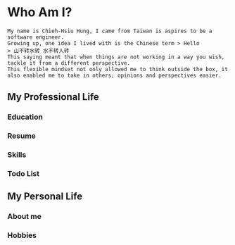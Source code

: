 # Who Am I?
    My name is Chieh-Hsiu Hung, I came from Taiwan is aspires to be a software engineer.
    Growing up, one idea I lived with is the Chinese term > Hello
    > 山不转水转 水不转人转 
    This saying meant that when things are not working in a way you wish, tackle it from a different perspective.
    This flexible mindset not only allowed me to think outside the box, it also enabled me to take in others; opinions and perspectives easier.
## My Professional Life
### Education
### Resume
### Skills
### Todo List
## My Personal Life
### About me
### Hobbies

